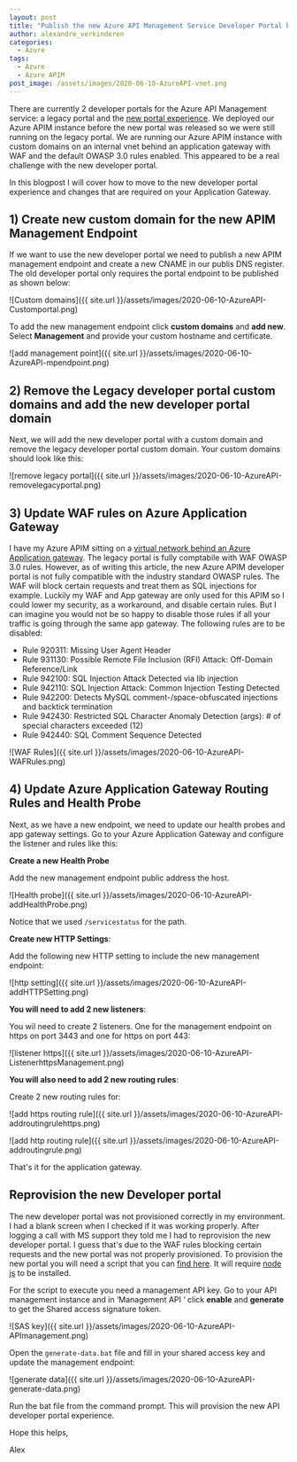 ```yaml
---
layout: post
title: "Publish the new Azure API Management Service Developer Portal behind an Application Gateway"
author: alexandre_verkinderen
categories:
  - Azure
tags:
  - Azure
  - Azure APIM
post_image: /assets/images/2020-06-10-AzureAPI-vnet.png
---
```


There are currently 2 developer portals for the Azure API Management service: a legacy portal and the [new portal experience](https://docs.microsoft.com/en-us/azure/api-management/api-management-howto-developer-portal). We deployed our Azure APIM instance before the new portal was released so we were still running on the legacy portal. We are running our Azure APIM instance with custom domains on an internal vnet behind an application gateway with WAF and the default OWASP 3.0 rules enabled. This appeared to be a real challenge with the new developer portal.

In this blogpost I will cover how to move to the new developer portal experience and changes that are required on your Application Gateway.

## 1) Create new custom domain for the new APIM Management Endpoint

If we want to use the new developer portal we need to publish a new APIM management endpoint and create a new CNAME in our publis DNS register. The old developer portal only requires the portal endpoint to be published as shown below:

![Custom domains]({{ site.url }}/assets/images/2020-06-10-AzureAPI-Customportal.png)

To add the new management endpoint click **custom domains** and **add new**. Select **Management** and provide your custom hostname and certificate.

![add management point]({{ site.url }}/assets/images/2020-06-10-AzureAPI-mpendpoint.png)

## 2) Remove the Legacy developer portal custom domains and add the new developer portal domain

Next, we will add the new developer portal with a custom domain and remove the legacy developer portal custom domain. Your custom domains should look like this:

![remove legacy portal]({{ site.url }}/assets/images/2020-06-10-AzureAPI-removelegacyportal.png)

## 3) Update WAF rules on Azure Application Gateway

I have my Azure APIM sitting on a [virtual network behind an Azure Application gateway](https://docs.microsoft.com/en-us/azure/api-management/api-management-howto-integrate-internal-vnet-appgateway#--scenario). The legacy portal is fully comptabile with WAF OWASP 3.0 rules. However, as of writing this article, the new Azure APIM developer portal is not fully compatible with the industry standard OWASP rules. The WAF will block certain requests and treat them as SQL injections for example. Luckily my WAF and App gateway are only used for this APIM so I could lower my security, as a workaround, and disable certain rules. But I can imagine you would not be so happy to disable those rules if all your traffic is going through the same app gateway. The following rules are to be disabled:

- Rule 920311: Missing User Agent Header
- Rule 931130: Possible Remote File Inclusion (RFI) Attack: Off-Domain Reference/Link
- Rule 942100: SQL Injection Attack Detected via lib injection
- Rule 942110: SQL Injection Attack: Common Injection Testing Detected
- Rule 942200: Detects MySQL comment-/space-obfuscated injections and backtick termination
- Rule 942430: Restricted SQL Character Anomaly Detection (args): # of special characters exceeded (12)
- Rule 942440: SQL Comment Sequence Detected

![WAF Rules]({{ site.url }}/assets/images/2020-06-10-AzureAPI-WAFRules.png)

## 4) Update Azure Application Gateway Routing Rules and Health Probe

Next, as we have a new endpoint, we need to update our health probes and app gateway settings. Go to your Azure Application Gateway and configure the listener and rules like this:

**Create a new Health Probe**

Add the new management endpoint public address the host.

![Health probe]({{ site.url }}/assets/images/2020-06-10-AzureAPI-addHealthProbe.png)

Notice that we used `/servicestatus` for the path.

**Create new HTTP Settings**:

Add the following new HTTP setting to include the new management endpoint:

![http setting]({{ site.url }}/assets/images/2020-06-10-AzureAPI-addHTTPSetting.png)

**You will need to add 2 new listeners**:

You wil need to create 2 listeners. One for the management endpoint on https on port 3443 and one for https on port 443:

![listener https]({{ site.url }}/assets/images/2020-06-10-AzureAPI-ListenerhttpsManagement.png)

**You will also need to add 2 new routing rules**:

Create 2 new routing rules for:

![add https routing rule]({{ site.url }}/assets/images/2020-06-10-AzureAPI-addroutingrulehttps.png)

![add http routing rule]({{ site.url }}/assets/images/2020-06-10-AzureAPI-addroutingrule.png)

That's it for the application gateway.

## Reprovision the new Developer portal

The new developer portal was not provisioned correctly in my environment. I had a blank screen when I checked if it was working properly. After logging a call with MS support they told me I had to reprovision the new developer portal. I guess that's due to the WAF rules blocking certain requests and the new portal was not properly provisioned. To provision the new portal you will need a script that you can [find here](https://github.com/averkinderen/APIM/tree/master/ProvisioningNewPortal). It will require [node js](https://nodejs.org/dist/v12.16.1/node-v12.16.1-x64.msi) to be installed.

For the script to execute you need a management API key. Go to your API management instance and in ‘Management API ‘ click  **enable** and **generate** to get the Shared access signature token.

![SAS key]({{ site.url }}/assets/images/2020-06-10-AzureAPI-APImanagement.png)

Open the `generate-data.bat` file and fill in your shared access key and update the management endpoint:

![generate data]({{ site.url }}/assets/images/2020-06-10-AzureAPI-generate-data.png)

Run the bat file from the command prompt. This will provision the new API developer portal experience.

Hope this helps,

Alex
